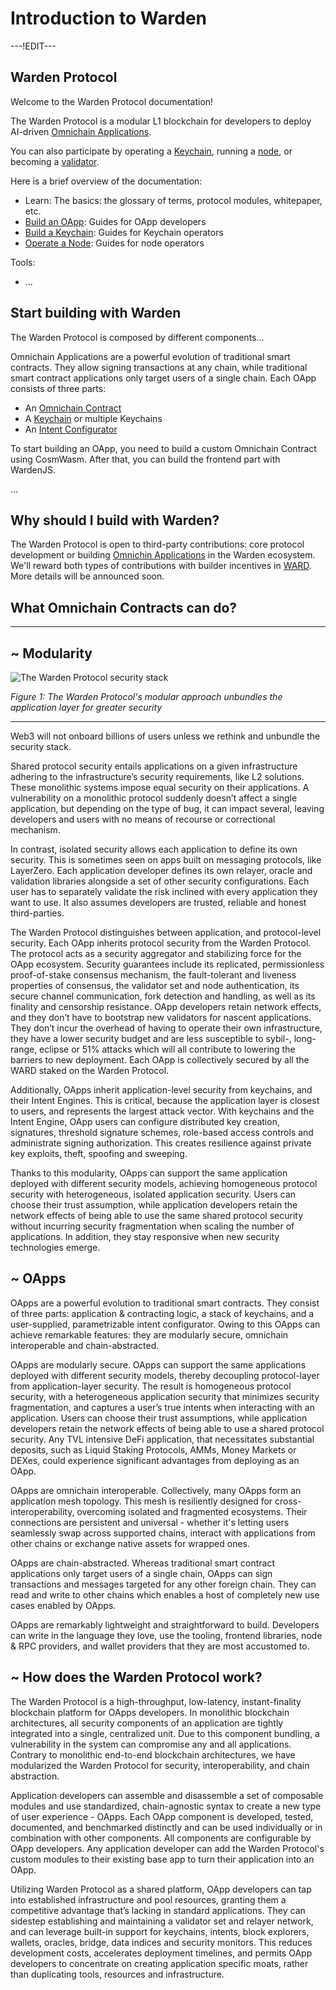 ﻿---
sidebar_position: 1
id: home-doc
slug: /
---

# Introduction to Warden

---!EDIT---

## Warden Protocol

Welcome to the Warden Protocol documentation!

The Warden Protocol is a modular L1 blockchain for developers to deploy AI-driven [Omnichain Applications](/learn/glossary#omnichain-application).

You can also participate by operating a [Keychain](/learn/glossary#keychain), running a [node](/learn/glossary#warden-protocol-node), or becoming a [validator](/learn/glossary#validator).

Here is a brief overview of the documentation:

- Learn: The basics: the glossary of terms, protocol modules, whitepaper, etc.
- [Build an OApp](/build-an-oapp/introduction): Guides for OApp developers
- [Build a Keychain](/build-a-keychain/introduction): Guides for Keychain operators
- [Operate a Node](/operate-a-node/introduction): Guides for node operators

Tools:

- ...

## Start building with Warden

The Warden Protocol is composed by different components...

Omnichain Applications are a powerful evolution of traditional smart contracts. They allow signing transactions at any chain, while traditional smart contract applications only target users of a single chain. Each OApp consists of three parts:

- An [Omnichain Contract](/learn/glossary#omnichain-contract)
- A [Keychain](/learn/glossary#keychain) or multiple Keychains
- An [Intent Configurator](/learn/glossary#intent-configurator)

To start building an OApp, you need to build a custom Omnichain Contract using CosmWasm. After that, you can build the frontend part with WardenJS.

...

## Why should I build with Warden?

The Warden Protocol is open to third-party contributions: core protocol development or building [Omnichin Applications](/learn/glossary#omnichain-application) in the Warden ecosystem. We'll reward both types of contributions with builder incentives in [WARD](/learn/glossary#ward-token). More details will be announced soon.

## What Omnichain Contracts can do?

---

## ~ Modularity

![The Warden Protocol security stack](https://i.ibb.co/ZYKzx64/Untitled.png)
  
 *Figure 1: The Warden Protocol's modular approach unbundles the application layer for greater security*
***

Web3 will not onboard billions of users unless we rethink and unbundle the security stack.

Shared protocol security entails applications on a given infrastructure adhering to the infrastructure’s security requirements, like L2 solutions. These monolithic systems impose equal security on their applications. A vulnerability on a monolithic protocol suddenly doesn’t affect a single application, but depending on the type of bug, it can impact several, leaving developers and users with no means of recourse or correctional mechanism.

In contrast, isolated security allows each application to define its own security. This is sometimes seen on apps built on messaging protocols, like LayerZero. Each application developer defines its own relayer, oracle and validation libraries alongside a set of other security configurations. Each user has to separately validate the risk inclined with every application they want to use. It also assumes developers are trusted, reliable and honest third-parties.

The Warden Protocol distinguishes between application, and protocol-level security. Each OApp inherits protocol security from the Warden Protocol. The protocol acts as a security aggregator and stabilizing force for the OApp ecosystem. Security guarantees include its replicated, permissionless proof-of-stake consensus mechanism, the fault-tolerant and liveness properties of consensus, the validator set and node authentication, its secure channel communication, fork detection and handling, as well as its finality and censorship resistance. OApp developers retain network effects, and they don’t have to bootstrap new validators for nascent applications. They don’t incur the overhead of having to operate their own infrastructure, they have a lower security budget and are less susceptible to sybil-, long-range, eclipse or 51% attacks which will all contribute to lowering the barriers to new deployment. Each OApp is collectively secured by all the WARD staked on the Warden Protocol.

Additionally, OApps inherit application-level security from keychains, and their Intent Engines. This is critical, because the application layer is closest to users, and represents the largest attack vector. With keychains and the Intent Engine, OApp users can configure distributed key creation, signatures, threshold signature schemes, role-based access controls and administrate signing authorization. This creates resilience against private key exploits, theft, spoofing and sweeping.

Thanks to this modularity, OApps can support the same application deployed with different security models, achieving homogeneous protocol security with heterogeneous, isolated application security. Users can choose their trust assumption, while application developers retain the network effects of being able to use the same shared protocol security without incurring security fragmentation when scaling the number of applications. In addition, they stay responsive when new security technologies emerge.

## ~ OApps

OApps are a powerful evolution to traditional smart contracts. They consist of three parts: application & contracting logic, a stack of keychains, and a user-supplied, parametrizable intent configurator. Owing to this OApps can achieve remarkable features: they are modularly secure, omnichain interoperable and chain-abstracted.

OApps are modularly secure. OApps can support the same applications deployed with different security models, thereby decoupling protocol-layer from application-layer security. The result is homogeneous protocol security, with a heterogeneous application security that minimizes security fragmentation, and captures a user’s true intents when interacting with an application. Users can choose their trust assumptions, while application developers retain the network effects of being able to use a shared protocol security. Any TVL intensive DeFi application, that necessitates substantial deposits, such as Liquid Staking Protocols, AMMs, Money Markets or DEXes, could experience significant advantages from deploying as an OApp.

OApps are omnichain interoperable. Collectively, many OApps form an application mesh topology. This mesh is resiliently designed for cross-interoperability, overcoming isolated and fragmented ecosystems. Their connections are persistent and universal - whether it's letting users seamlessly swap across supported chains, interact with applications from other chains or exchange native assets for wrapped ones.

OApps are chain-abstracted. Whereas traditional smart contract applications only target users of a single chain, OApps can sign transactions and messages targeted for any other foreign chain. They can read and write to other chains which enables a host of completely new use cases enabled by OApps.

OApps are remarkably lightweight and straightforward to build. Developers can write in the language they love, use the tooling, frontend libraries, node & RPC providers, and wallet providers that they are most accustomed to.

## ~ How does the Warden Protocol work?

The Warden Protocol is a high-throughput, low-latency, instant-finality blockchain platform for OApps developers. In monolithic blockchain architectures, all security components of an application are tightly integrated into a single, centralized unit. Due to this component bundling, a vulnerability in the system can compromise any and all applications. Contrary to monolithic end-to-end blockchain architectures, we have modularized the Warden Protocol for security, interoperability, and chain abstraction.

Application developers can assemble and disassemble a set of composable modules and use standardized, chain-agnostic syntax to create a new type of user experience - OApps. Each OApp component is developed, tested, documented, and benchmarked distinctly and can be used individually or in combination with other components. All components are configurable by OApp developers. Any application developer can add the Warden Protocol's custom modules to their existing base app to turn their application into an OApp.

Utilizing Warden Protocol as a shared platform, OApp developers can tap into established infrastructure and pool resources, granting them a competitive advantage that’s lacking in standard applications. They can sidestep establishing and maintaining a validator set and relayer network, and can leverage built-in support for keychains, intents, block explorers, wallets, oracles, bridge, data indices and security monitors. This reduces development costs, accelerates deployment timelines, and permits OApp developers to concentrate on creating application specific moats, rather than duplicating tools, resources and infrastructure.